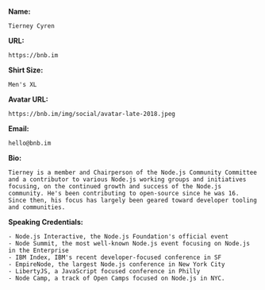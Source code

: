 **Name:**
```
Tierney Cyren
```

**URL:**
```
https://bnb.im
```

**Shirt Size:**
```
Men's XL
```

**Avatar URL:**
```
https://bnb.im/img/social/avatar-late-2018.jpeg
```

**Email:**
```
hello@bnb.im
```

**Bio:**
```
Tierney is a member and Chairperson of the Node.js Community Committee and a contributor to various Node.js working groups and initiatives focusing, on the continued growth and success of the Node.js community. He's been contributing to open-source since he was 16. Since then, his focus has largely been geared toward developer tooling and communities.
```

**Speaking Credentials:**
```
- Node.js Interactive, the Node.js Foundation's official event
- Node Summit, the most well-known Node.js event focusing on Node.js in the Enterprise
- IBM Index, IBM's recent developer-focused conference in SF
- EmpireNode, the largest Node.js conference in New York City
- LibertyJS, a JavaScript focused conference in Philly
- Node Camp, a track of Open Camps focused on Node.js in NYC.
```
